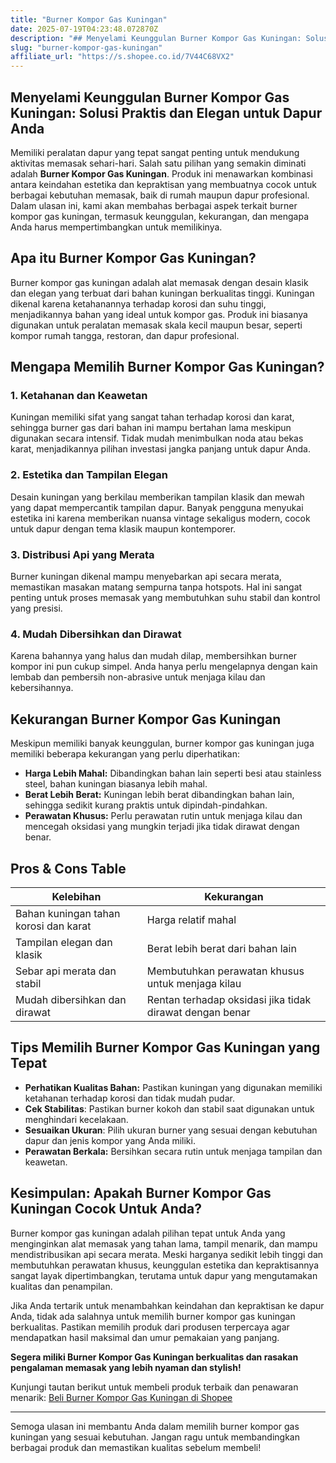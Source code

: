 ```yaml
---
title: "Burner Kompor Gas Kuningan"
date: 2025-07-19T04:23:48.072870Z
description: "## Menyelami Keunggulan Burner Kompor Gas Kuningan: Solusi Praktis dan Elegan untuk Dapur Anda..."
slug: "burner-kompor-gas-kuningan"
affiliate_url: "https://s.shopee.co.id/7V44C68VX2"
---
```

## Menyelami Keunggulan Burner Kompor Gas Kuningan: Solusi Praktis dan Elegan untuk Dapur Anda

Memiliki peralatan dapur yang tepat sangat penting untuk mendukung aktivitas memasak sehari-hari. Salah satu pilihan yang semakin diminati adalah **Burner Kompor Gas Kuningan**. Produk ini menawarkan kombinasi antara keindahan estetika dan kepraktisan yang membuatnya cocok untuk berbagai kebutuhan memasak, baik di rumah maupun dapur profesional. Dalam ulasan ini, kami akan membahas berbagai aspek terkait burner kompor gas kuningan, termasuk keunggulan, kekurangan, dan mengapa Anda harus mempertimbangkan untuk memilikinya.

## Apa itu Burner Kompor Gas Kuningan?

Burner kompor gas kuningan adalah alat memasak dengan desain klasik dan elegan yang terbuat dari bahan kuningan berkualitas tinggi. Kuningan dikenal karena ketahanannya terhadap korosi dan suhu tinggi, menjadikannya bahan yang ideal untuk kompor gas. Produk ini biasanya digunakan untuk peralatan memasak skala kecil maupun besar, seperti kompor rumah tangga, restoran, dan dapur profesional.

## Mengapa Memilih Burner Kompor Gas Kuningan?

### 1. Ketahanan dan Keawetan

Kuningan memiliki sifat yang sangat tahan terhadap korosi dan karat, sehingga burner gas dari bahan ini mampu bertahan lama meskipun digunakan secara intensif. Tidak mudah menimbulkan noda atau bekas karat, menjadikannya pilihan investasi jangka panjang untuk dapur Anda.

### 2. Estetika dan Tampilan Elegan

Desain kuningan yang berkilau memberikan tampilan klasik dan mewah yang dapat mempercantik tampilan dapur. Banyak pengguna menyukai estetika ini karena memberikan nuansa vintage sekaligus modern, cocok untuk dapur dengan tema klasik maupun kontemporer.

### 3. Distribusi Api yang Merata

Burner kuningan dikenal mampu menyebarkan api secara merata, memastikan masakan matang sempurna tanpa hotspots. Hal ini sangat penting untuk proses memasak yang membutuhkan suhu stabil dan kontrol yang presisi.

### 4. Mudah Dibersihkan dan Dirawat

Karena bahannya yang halus dan mudah dilap, membersihkan burner kompor ini pun cukup simpel. Anda hanya perlu mengelapnya dengan kain lembab dan pembersih non-abrasive untuk menjaga kilau dan kebersihannya.

## Kekurangan Burner Kompor Gas Kuningan

Meskipun memiliki banyak keunggulan, burner kompor gas kuningan juga memiliki beberapa kekurangan yang perlu diperhatikan:

- **Harga Lebih Mahal:** Dibandingkan bahan lain seperti besi atau stainless steel, bahan kuningan biasanya lebih mahal.
- **Berat Lebih Berat:** Kuningan lebih berat dibandingkan bahan lain, sehingga sedikit kurang praktis untuk dipindah-pindahkan.
- **Perawatan Khusus:** Perlu perawatan rutin untuk menjaga kilau dan mencegah oksidasi yang mungkin terjadi jika tidak dirawat dengan benar.

## Pros & Cons Table

| Kelebihan                                              | Kekurangan                                          |
|---------------------------------------------------------|-----------------------------------------------------|
| Bahan kuningan tahan korosi dan karat                 | Harga relatif mahal                                |
| Tampilan elegan dan klasik                            | Berat lebih berat dari bahan lain                  |
| Sebar api merata dan stabil                            | Membutuhkan perawatan khusus untuk menjaga kilau |
| Mudah dibersihkan dan dirawat                         | Rentan terhadap oksidasi jika tidak dirawat dengan benar |

## Tips Memilih Burner Kompor Gas Kuningan yang Tepat

- **Perhatikan Kualitas Bahan:** Pastikan kuningan yang digunakan memiliki ketahanan terhadap korosi dan tidak mudah pudar.
- **Cek Stabilitas**: Pastikan burner kokoh dan stabil saat digunakan untuk menghindari kecelakaan.
- **Sesuaikan Ukuran**: Pilih ukuran burner yang sesuai dengan kebutuhan dapur dan jenis kompor yang Anda miliki.
- **Perawatan Berkala:** Bersihkan secara rutin untuk menjaga tampilan dan keawetan.

## Kesimpulan: Apakah Burner Kompor Gas Kuningan Cocok Untuk Anda?

Burner kompor gas kuningan adalah pilihan tepat untuk Anda yang menginginkan alat memasak yang tahan lama, tampil menarik, dan mampu mendistribusikan api secara merata. Meski harganya sedikit lebih tinggi dan membutuhkan perawatan khusus, keunggulan estetika dan kepraktisannya sangat layak dipertimbangkan, terutama untuk dapur yang mengutamakan kualitas dan penampilan.

Jika Anda tertarik untuk menambahkan keindahan dan kepraktisan ke dapur Anda, tidak ada salahnya untuk memilih burner kompor gas kuningan berkualitas. Pastikan memilih produk dari produsen terpercaya agar mendapatkan hasil maksimal dan umur pemakaian yang panjang.

**Segera miliki Burner Kompor Gas Kuningan berkualitas dan rasakan pengalaman memasak yang lebih nyaman dan stylish!**

Kunjungi tautan berikut untuk membeli produk terbaik dan penawaran menarik: [Beli Burner Kompor Gas Kuningan di Shopee](https://s.shopee.co.id/7V44C68VX2)

---

Semoga ulasan ini membantu Anda dalam memilih burner kompor gas kuningan yang sesuai kebutuhan. Jangan ragu untuk membandingkan berbagai produk dan memastikan kualitas sebelum membeli!